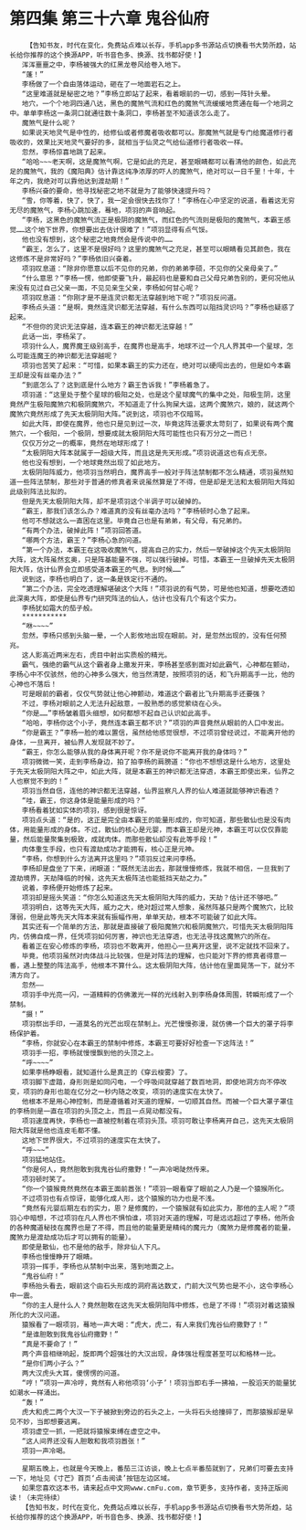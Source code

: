 # 第四集 第三十六章 鬼谷仙府
        【告知书友，时代在变化，免费站点难以长存，手机app多书源站点切换看书大势所趋，站长给你推荐的这个换源APP，听书音色多、换源、找书都好使！】
       浑浑噩噩之中，李杨被强大的红黑龙卷风给卷入地下。
       “蓬！”
       李杨做了一个自由落体运动，砸在了一地面岩石之上。
       “这里难道就是秘密之地？”李杨立即站了起来，看着眼前的一切，感到一阵针头晕。
       地穴，一个个地洞四通八达，黑色的魔煞气流和红色的魔煞气流缓缓地贯通在每一个地洞之中。单单李杨这一条洞口就通往数十条洞口，李杨甚至不知道该怎么走了。
       魔煞气是什么呢？
       如果说天地灵气是中性的，给修仙或者修魔者吸收都可以。那魔煞气就是专门给魔道修行者吸收的，效果比天地灵气要好的多，就相当于仙灵之气给仙道修行者吸收一样。
       忽然，李杨惊喜地跳了起来。
       “哈哈~~~老天啊，这是魔煞气啊，它是如此的充足，甚至眼睛都可以看清他的颜色，如此充足的魔煞气，我的《魔阳典》估计靠这纯净浓厚的吓人的魔煞气，绝对可以一日千里！十年，十年之内，我绝对可以靠他达到渡劫期！”
       李杨兴奋的要命，他寻找秘密之地不就是为了能够快速提升吗？
       “雪，你等着，快了，快了，我一定会很快去找你了！”李杨在心中坚定的说道，看着这无穷无尽的魔煞气，李杨心跳加速，蓦地，项羽的声音响起。
       “李杨，这黑色的魔煞气流正是极阴的魔煞气，而红色的气流则是极阳的魔煞气，本霸王感觉……这个地下世界，你想要出去估计很难了！”项羽显得有点气馁。
       他也没有想到，这个秘密之地竟然会是传说中的……
       “霸王，怎么了，这里不是很好吗？这里的魔煞气之充足，甚至可以眼睛看见其颜色，我在这修炼不是非常好吗？”李杨依旧兴奋着。
       项羽叹息道：“除非你愿意以后不见你的兄弟，你的弟弟李硕，不见你的父亲母亲了。”
       “什么意思？”李杨一愣，他即使要飞升，最起码也是要和自己父母兄弟告别的，更何况他从来没有见过自己父亲一面，不见见亲生父亲，李杨如何甘心呢？
       项羽叹息道：“你刚才是不是连灵识都无法穿越到地下呢？”项羽反问道。
       李杨点头道：“是啊，竟然连灵识都无法穿越，有什么东西可以阻挡灵识吗？”李杨也疑惑了起来。
       “不但你的灵识无法穿越，连本霸王的神识都无法穿越！”
       此话一出，李杨呆了。
       项羽什么人，魔界魔王级别高手，在魔界也是高手，地球不过一个凡人界其中一个星球，怎么可能连魔王的神识都无法穿越呢？
       项羽也苦笑了起来：“可惜，如果本霸王的实力还在，绝对可以硬闯出去的，但是如今本霸王却是没有丝毫办法？”
       “到底怎么了？这到底是什么地方？霸王告诉我！”李杨着急了。
       项羽道：“这里处于整个星球的极阳之处，也是这个星球魔气的集中之处，阳极生阴，这里竟然产生极阳魔煞穴和极阴魔煞穴，不知道走了什么狗屎大运，这两个魔煞穴，娘的，就这两个魔煞穴竟然形成了先天太极阴阳大阵。”说到这，项羽也不仅暗骂。
       如此大阵，即使在魔界，他也只是见到过一次，毕竟这阵法要求太苛刻了，如果说有两个魔煞穴，一个极阳，一个极阴，想要成就太极阴阳大阵可能性也只有万分之一而已！
       仅仅万分之一的概率，竟然在地球形成了！
       “太极阴阳大阵本就属于一超级大阵，而且这是先天形成。”项羽说道这也有点无奈。
       他也没有想到，一个地球竟然出现了如此地方。
       太极阴阳阵威力，他项羽当然明白，魔界高手一般对于阵法禁制都不怎么精通，项羽虽然知道一些阵法禁制，那些对于普通的修真者来说虽然算是了不得，但是却是无法和太极阴阳大阵如此级别阵法比拟的。
       但是先天太极阴阳大阵，却不是项羽这个半调子可以破掉的。
       “霸王，那我们该怎么办？难道真的没有丝毫办法吗？”李杨顿时心急了起来。
       他可不想就这么一直困在这里。毕竟自己也是有弟弟，有父母，有兄弟的。
       “有两个办法，破掉此阵！”项羽回答道。
       “哪两个方法，霸王？”李杨心急的问道。
       “第一个办法，本霸王在这吸收魔煞气，提高自己的实力，然后一举破掉这个先天太极阴阳大阵，这大阵虽然玄奥，只是阵基能量不强，可以强行破掉。可惜，本霸王一旦破掉先天太极阴阳大阵，估计仙界会立即感受道本霸王的气息。到时候……”
       说到这，李杨也明白了，这一条是铁定行不通的。
       “第二个办法，完全吃透理解堪破这个大阵！”项羽说的有气势，可是他也知道，想要吃透如此深奥大阵，即使是仙界专门研究阵法的仙人，估计也没有几个有这个实力。
       李杨犹如霜大的茄子般。
       ***********
       “咻~~~~”
       忽然，李杨只感到头脑一晕，一个人影攸地出现在眼前。对，是忽然出现的，没有任何预兆。
       这人影高近两米左右，虎目中射出实质般的精光。
       霸气，强绝的霸气从这个霸者身上撒发开来，李杨甚至感到面对如此霸气，心神都在颤动，李杨心中不仅骇然，他的心神多么强大，他当然清楚，按照项羽的话，和飞升期高手一比，他的心神也不落后！
       可是眼前的霸者，仅仅气势就让他心神颤动，难道这个霸者比飞升期高手还要强？
       不过，李杨对眼前之人无法升起敌意，一股熟悉的感觉萦绕在心头。
       “你是……”李杨皱着眉头细想，如何都想不起自己认识如此高手。
       “哈哈，李杨你这个小子，竟然连本霸王都不识？”项羽的声音竟然从眼前的人口中发出。
       “你是霸王？”李杨一脸的难以置信，虽然给他感觉很想，不过项羽曾经说过，不能离开他的身体，一旦离开，被仙界人发现就不妙了。
       “霸王，你怎么能够从我的身体离开呢？你不是说你不能离开我的身体吗？”
       项羽微微一笑，走到李杨身边，拍了拍李杨的肩膀道：“你也不想想这是什么地方，这里处于先天太极阴阳大阵之中，如此大阵，就是本霸王的神识都无法穿透，本霸王即使出来，仙界之人也察觉不到的！”
       项羽当然自信，连他的神识都无法穿越，仙界监察凡人界的仙人难道就能够神识看透？
       “哇，霸王，你这身体是能量形成的吗？”
       李杨看着犹如实体的项羽，感到很是惊讶。
       项羽点头道：“是的，这正是完全由本霸王的能量形成的，你可知道，那些散仙也是没有肉体，用能量形成的身体。不过，散仙的核心是元婴，而本霸王却是元神，本霸王可以仅仅靠能量，然后能量聚集到极致，成就肉体。而那些散仙却没有此等手段！”
       肉体重生手段，也只有渡劫成功才能拥有，核心正是元神。
       “李杨，你想到什么方法离开这里吗？”项羽反过来问李杨。
       李杨却是盘坐了下来，闭眼道：“既然无法出去，那就慢慢修炼，我就不相信，一旦我到了渡劫境界，天劫降临的时候，这先天太极阵法也能抵挡天劫之力。”
       说着，李杨便开始修炼了起来。
       项羽却是摇头笑道：“你怎么知道这先天太极阴阳大阵的威力，天劫？估计还不够吧。”
       项羽明白，这等先天大阵，威力之大，绝对超过常人想象，虽然阵基只是两个魔煞穴，比较薄弱，但是此等先天大阵本来就有振幅作用，单单天劫，根本不可能破了如此大阵。
       其实还有一个简单的方法，那就是直接破了极阳魔煞穴和极阴魔煞穴，可惜先天太极阴阳阵内，仿佛自成一界，任凭项羽如何厉害，神识也无法穿透，也无法寻找这魔煞穴的所在。
       看着正在安心修炼的李杨，项羽也不敢离开，他担心一旦离开这里，说不定就找不回来了。
       毕竟，他项羽虽然对肉体战斗比较强，但是对阵法的理解，也只能对下界的修真者得意一番，遇上整整的阵法高手，他根本不算什么。这太极阴阳大阵，估计他在里面晃荡一下，就分不清方向了。
       忽然——
       项羽手中光亮一闪，一道精粹的仿佛激光一样的光线射入到李杨身体周围，转瞬形成了一个禁制。
       “摄！”
       项羽祭出手印，一道莫名的光芒出现在禁制上。光芒慢慢弥漫，就仿佛一个巨大的罩子将李杨保护着。
       “李杨，你就安心在本霸王的禁制中修炼，本霸王可要好好检查一下这阵法！”
       项羽手一招，李杨就慢慢飘到他的头顶之上。
       “呼~~~~”
       如果李杨睁眼看，就知道什么是真正的《穿云梭雾》了。
       项羽脚下虚踏，身形则是如同闪电，一个呼吸间就穿越了数百地洞，即使地洞方向不停改变，项羽的身形也能在亿分之一秒内随之改变，项羽的速度实在太快了。
       他根本不是用心神控制，而是遵循着对天道的理解，一切顺其自然。而被一个巨大罩子罩住的李杨则是一直在项羽的头顶之上，而且一点晃动都没有。
       项羽速度再快，李杨也一直被控制着在项羽头顶。项羽可敢让李杨离开自己，这先天太极阴阳大阵就是他也连皮毛都不懂。
       这地下世界很大，不过项羽的速度实在太快了。
       “呼~~~”
       项羽猛地站住。
       “你是何人，竟然胆敢到我鬼谷仙府撒野！”一声冷喝陡然传来。
       项羽顿时笑了。
       “你一个猿猴竟然竟然在本霸王面前嚣张！”项羽一眼看穿了眼前之人乃是一个猿猴所化。
       不过项羽也有点惊讶，能够化成人形，这个猿猴的功力也是不浅。
       “竟然有元婴后期左右的实力，恩？是修魔的，一个猿猴就有如此实力，那他的主人呢？”项羽心中暗想，不过项羽在凡人界也不惧怕谁，项羽对天道的理解，可是远远超过了李杨，他所会的各种魔道秘技在魔界也是了不得，而且他的能量更是精纯的魔元力（魔煞力是修魔者的能量，魔煞力是渡劫成功后才可以拥有的能量）。
       即使是散仙，也不是他的敌手，除非仙人下凡。
       李杨也慢慢睁开了眼睛。
       项羽一挥手，李杨也从禁制中出来，落到地面之上。
       “鬼谷仙府！”
       李杨抬头看去，眼前这个由石头形成的洞府高达数丈，门前大汉气势也是不小，这令李杨心中一震。
       “你的主人是什么人？竟然胆敢在这先天太极阴阳阵中修炼，也是了不得！”项羽对着这猿猴所化的大汉问道。
       猿猴看了一眼项羽，蓦地一声大喝：“虎大，虎二，有人来我们鬼谷仙府撒野了！”
       “是谁胆敢到我鬼谷仙府撒野！”
       “真是不要命了！”
       两个声音相继响起，旋即两个超强壮的大汉出现，身体强壮程度甚至可以和格林一比。
       “是你们两小子么？”
       两大汉虎头大耳，傻愣愣的问道。
       “哼！”项羽一声冷哼，竟然有人称他项羽‘小子’！项羽当即右手一拂袖，一股滔天的能量犹如潮水一样涌出。
       “轰！”
       虎大和虎二两个大汉一下子被掀到旁边的石头之上，一头将石头给撞碎了，而那猿猴却是早见不妙，当即想要逃离。
       项羽虚空一抓，一把就将猿猴束缚在虚空之中。
       “这人间界还没有人胆敢和我项羽嚣张！”
       项羽一声冷喝。
       ————————————
       星期五晚上，也就是今天晚上，番茄三江访谈，晚上七点半番茄就到了，兄弟们可要去支持一下，地址见《寸芒》首页‘点击阅读’按钮左边区域。
       如果您喜欢这本书，请来起点中文网www.cmFu.com，章节更多，支持作者，支持正版阅读！（未完待续）
       【告知书友，时代在变化，免费站点难以长存，手机app多书源站点切换看书大势所趋，站长给你推荐的这个换源APP，听书音色多、换源、找书都好使！】